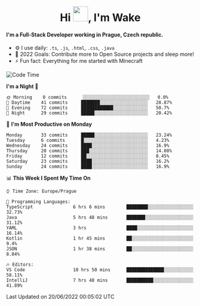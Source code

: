 <h1 align="center">Hi <img src="https://raw.githubusercontent.com/MrWakeCZ/MrWakeCZ/master/Hi.gif" width="40px" />, I'm Wake</h1>

#### I'm a Full-Stack Developer working in Prague, Czech republic.
- ⚙️ I use daily: `.ts`, `.js`, `.html`, `.css`, `.java`
- 🥅 2022 Goals: Contribute more to Open Source projects and sleep more!
- ⚡ Fun fact: Everything for me started with Minecraft

<!--START_SECTION:waka-->
![Code Time](http://img.shields.io/badge/Code%20Time-0%20secs-blue)

**I'm a Night 🦉** 

```text
🌞 Morning    0 commits      ░░░░░░░░░░░░░░░░░░░░░░░░░   0.0% 
🌆 Daytime    41 commits     ███████░░░░░░░░░░░░░░░░░░   28.87% 
🌃 Evening    72 commits     ████████████░░░░░░░░░░░░░   50.7% 
🌙 Night      29 commits     █████░░░░░░░░░░░░░░░░░░░░   20.42%

```
📅 **I'm Most Productive on Monday** 

```text
Monday       33 commits     █████░░░░░░░░░░░░░░░░░░░░   23.24% 
Tuesday      6 commits      █░░░░░░░░░░░░░░░░░░░░░░░░   4.23% 
Wednesday    24 commits     ████░░░░░░░░░░░░░░░░░░░░░   16.9% 
Thursday     20 commits     ███░░░░░░░░░░░░░░░░░░░░░░   14.08% 
Friday       12 commits     ██░░░░░░░░░░░░░░░░░░░░░░░   8.45% 
Saturday     23 commits     ████░░░░░░░░░░░░░░░░░░░░░   16.2% 
Sunday       24 commits     ████░░░░░░░░░░░░░░░░░░░░░   16.9%

```


📊 **This Week I Spent My Time On** 

```text
⌚︎ Time Zone: Europe/Prague

💬 Programming Languages: 
TypeScript               6 hrs 6 mins        ████████░░░░░░░░░░░░░░░░░   32.73% 
Java                     5 hrs 48 mins       ███████░░░░░░░░░░░░░░░░░░   31.12% 
YAML                     3 hrs               ████░░░░░░░░░░░░░░░░░░░░░   16.14% 
Kotlin                   1 hr 45 mins        ██░░░░░░░░░░░░░░░░░░░░░░░   9.4% 
JSON                     1 hr 38 mins        ██░░░░░░░░░░░░░░░░░░░░░░░   8.84%

🔥 Editors: 
VS Code                  10 hrs 50 mins      ██████████████░░░░░░░░░░░   58.11% 
IntelliJ                 7 hrs 48 mins       ██████████░░░░░░░░░░░░░░░   41.89%

```


 Last Updated on 20/06/2022 00:05:02 UTC
<!--END_SECTION:waka-->
